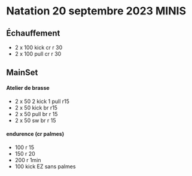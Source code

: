 # Natation 20 septembre 2023 MINIS

## Échauffement
* 2 x 100 kick cr r 30
* 2 x 100 pull cr r 30
## MainSet
#### Atelier de brasse
* 2 x 50 2 kick 1 pull r15
* 2 x 50 kick br r15
* 2 x 50 pull br r 15 
* 2 x 50 sw br r 15
#### endurence  (cr palmes)
* 100 r 15
* 150 r 20
* 200 r 1min
* 100 kick EZ sans palmes

